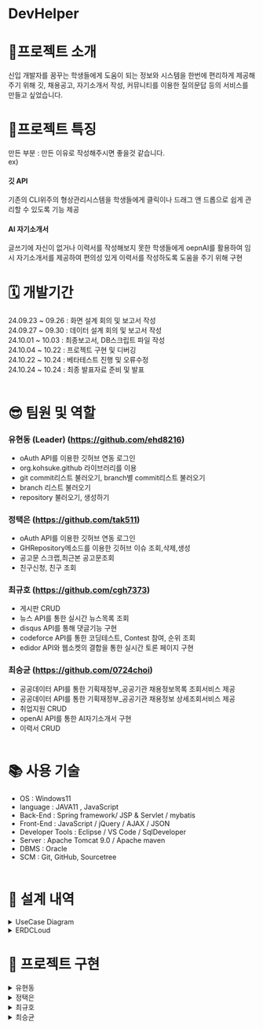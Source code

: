 # DevHelper

# 📄프로젝트 소개<br>
신입 개발자를 꿈꾸는 학생들에게 도움이 되는 정보와 시스템을 한번에 편리하게 제공해주기 위해 깃, 채용공고, 자기소개서 작성, 커뮤니티를 이용한 질의문답 등의 서비스를 만들고 싶었습니다.

# 🧷프로젝트 특징 <br>
만든 부분 : 만든 이유로 작성해주시면 좋을것 같습니다.<br>
ex)
#### 깃 API  
기존의 CLI위주의 형상관리시스템을 학생들에게 클릭이나 드래그 앤 드롭으로 쉽게 관리할 수 있도록 기능 제공<br>
#### AI 자기소개서 
글쓰기에 자신이 없거나 이력서를 작성해보지 못한 학생들에게 oepnAI를 활용하여 임시 자기소개서를 제공하여 편의성 있게 이력서를 작성하도록 도움을 주기 위해 구현<br>




# 🗓️ 개발기간 <br>
24.09.23 ~ 09.26 : 화면 설계 회의 및 보고서 작성 <br>
24.09.27 ~ 09.30 : 데이터 설계 회의 및 보고서 작성 <br>
24.10.01 ~ 10.03 : 최종보고서, DB스크립트 파일 작성 <br>
24.10.04 ~ 10.22 : 프로젝트 구현 및 디버깅 <br>
24.10.22 ~ 10.24 : 베타테스트 진행 및 오류수정 <br>
24.10.24 ~ 10.24 : 최종 발표자료 준비 및 발표 <br><br>

# 😎 팀원 및 역할 <br>
### 유현동 (Leader) (https://github.com/ehd8216)<br>
- oAuth API를 이용한 깃허브 연동 로그인 <br>
- org.kohsuke.github 라이브러리를 이용<br>
- git commit리스트 불러오기, branch별 commit리스트 불러오기 <br>
- branch 리스트 불러오기 <br>
- repository 불러오기, 생성하기 <br>
### 정택은 (https://github.com/tak511)<br>
- oAuth API를 이용한 깃허브 연동 로그인 <br>
- GHRepository메소드를 이용한 깃허브 이슈 조회,삭제,생성<br>
- 공고문 스크랩,최근본 공고문조회 <br>
- 친구신청, 친구 조회 <br>
### 최규호 (https://github.com/cgh7373)<br>
- 게시판 CRUD <br>
- 뉴스 API를 통한 실시간 뉴스목록 조회 <br>
- disqus API를 통해 댓글기능 구현 <br>
- codeforce API를 통한 코딩테스트, Contest 참여, 순위 조회 <br>
- edidor API와 웹소켓의 결합을 통한 실시간 토론 페이지 구현 <br>
### 최승균 (https://github.com/0724choi)<br>
- 공공데이터 API를 통한 기획재정부_공공기관 채용정보목록 조회서비스 제공 <br>
- 공공데이터 API를 통한 기획재정부_공공기관 채용정보 상세조회서비스 제공 <br>
- 취업지원 CRUD <br>
- openAI API를 통한 AI자기소개서 구현 <br>
- 이력서 CRUD <br><br>

# 📚 사용 기술 <br>
- OS : Windows11 <br>
- language : JAVA11 , JavaScript <br>
- Back-End : Spring framework/ JSP & Servlet / mybatis <br>
- Front-End : JavaScript / jQuery / AJAX / JSON <br>
- Developer Tools : Eclipse / VS Code / SqlDeveloper <br>
- Server : Apache Tomcat 9.0 / Apache maven <br>
- DBMS : Oracle <br>
- SCM : Git, GitHub, Sourcetree <br><br>


# 🧾 설계 내역 <br>
<details>
  <summary>UseCase Diagram</summary>
(https://github.com/user-attachments/assets/fe517cae-8ea1-4784-88b2-e47b908594b7)
</details>

<details>
  <summary>ERDCLoud</summary>
(https://github.com/user-attachments/assets/349ed72e-190f-4a52-af4e-88c8553b319d)
</details>




# 🎨 프로젝트 구현 <br>

<details>
  <summary>유현동</summary>
  <pre>
    
  ![레파지토리 조회](https://github.com/user-attachments/assets/251e41f1-36a2-4e8f-8174-c27f49b07045)
  왜 안될까
  <br><br>

    
  </pre>
</details>

<details>
  <summary>정택은</summary>
  <pre>
    
  ![깃허브 연동로그인](https://github.com/user-attachments/assets/b99b6837-700f-4c1c-a06c-677103f54ab0)
  oAuthAPI활용한 깃허브 연동 로그인
  ![이슈리스트 조회,상세보기](https://github.com/user-attachments/assets/b6ec4f31-738c-4015-af2d-12babfa4bf62)
  깃허브 제공 메소드를 활용한 이슈리스트 조회,상세보기
  ![이슈 작성하기](https://github.com/user-attachments/assets/98a4ee52-f8a4-4fc5-970e-8a62e5695b01)
  깃허브 제공 메소드를 활용한 이슈작성하기
  ![공고문 스크랩하기](https://github.com/user-attachments/assets/aba3f29d-d20a-4673-b1ad-69d249729b55)
  공고문 스크랩기능
  ![스크랩 공고문 조회](https://github.com/user-attachments/assets/f0bad47b-abcb-4cd3-b8e4-0a403b3377bc)
  스크랩한 공고문 조회기능
  ![최근본 게시글 조회](https://github.com/user-attachments/assets/e9b25d00-0a52-486e-ad30-072343b48df6)
  최근본게시글 조회기능
  ![친구신청](https://github.com/user-attachments/assets/511f2c80-2795-4960-b78e-c9015710796d)
  친구신청기능
  ![친구조회](https://github.com/user-attachments/assets/27ea2733-4d53-4eda-a637-88bfe97030ac)
  친구조회기능
  </pre>
</details>

<details>
  <summary>최규호</summary>
  <pre>
 ![댓](https://github.com/user-attachments/assets/bd982a26-ee04-4fe4-b217-b0a9b2ad1adc)
![뉴](https://github.com/user-attachments/assets/f51c9d09-dcf3-44e9-a3c1-8d141666622e)
![포](https://github.com/user-attachments/assets/3b97ce1c-3e67-41ad-8d36-a22773d16f0b)
![코](https://github.com/user-attachments/assets/c7478378-7b91-411a-94f9-04761b903cd5)
![게](https://github.com/user-attachments/assets/2e50fc09-6c87-4883-955d-21402bd2d44a)
    ![게](https://github.com/user-attachments/assets/096bbdf9-e86d-4e0d-b3e3-6145840ebf1a)
    게시판 CRUD

    ![뉴](https://github.com/user-attachments/assets/84dcad8e-5399-4716-afde-1c04bde2627c)
    뉴스 API를 통한 실시간 뉴스목록 조회
    
    ![댓](https://github.com/user-attachments/assets/b57ed077-586f-4336-b7af-d316d2ab0fb3)
    disqus API를 통해 댓글기능 구현
    
    ![코](https://github.com/user-attachments/assets/a86ab45b-134a-41c1-96d8-6bdfb78f86f2)
    codeforce API를 통한 코딩테스트, Contest 참여, 순위 조회
    
    ![포](https://github.com/user-attachments/assets/6e36c616-16d8-4068-95dd-d23fe88cba8f)
    edidor API와 웹소켓의 결합을 통한 실시간 토론 페이지 구현
    
  </pre>
</details>

<details>
  <summary>최승균</summary>
  <pre>
    
  ![채용공고리스트](https://github.com/user-attachments/assets/9c351a69-d7a0-4fd6-a94f-377a4fb59973)
  공공데이터 채용 API 활용 채용정보 리스트 조회 기능(사람인API 대체)
  <br><br>
  ![검색기능](https://github.com/user-attachments/assets/fc3755ac-9a38-4c3c-b7b0-2de7b9578e70)
  공공데이터 채용 API 활용 채용정보 리스트 검색 기능 
  <br><br>
  ![상세조회](https://github.com/user-attachments/assets/7c718380-be72-4719-8516-6476dfb330ad)
  공공데이터 채용 API 활용 채용정보 상세 조회 기능
  <br><br>
  ![자기소개서ai](https://github.com/user-attachments/assets/91d03af6-65a1-45c5-8ee0-151c0251690a)
  openAI API활용 간단자기소개서 (예시제공)
  <br><br>
  ![세션영역에임시저장](https://github.com/user-attachments/assets/ae9d63b3-5fd2-428d-bc3a-bbc6b5d6af1d)
  임시저장 기능 (세션 저장소 활용)
  </pre>
</details>


